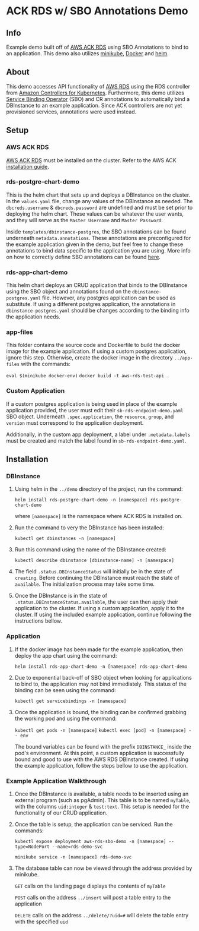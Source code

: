 ﻿# **ACK RDS w/ SBO Annotations Demo**

## Info

Example demo built off of [AWS ACK RDS](https://github.com/aws-controllers-k8s/rds-controller) using SBO Annotations to bind to an application. This demo also utilizes [minikube](https://minikube.sigs.k8s.io/docs/start/),  [Docker](https://docs.docker.com/get-docker/) and [helm](https://helm.sh/).

## About

This demo accesses API functionality of [AWS RDS](https://aws.amazon.com/rds/?trk=c0fcea17-fb6a-4c27-ad98-192318a276ff&sc_channel=ps&sc_campaign=acquisition&sc_medium=ACQ-P|PS-GO|Brand|Desktop|SU|Database|Solution|US|EN|Text&s_kwcid=AL!4422!3!548665196304!e!!g!!amazon%20relational%20db&ef_id=EAIaIQobChMIpJKl5a-C9wIVbfHjBx0QYAOwEAAYASABEgJe7PD_BwE:G:s&s_kwcid=AL!4422!3!548665196304!e!!g!!amazon%20relational%20db) using the RDS controller from [Amazon Controllers for Kubernetes](https://github.com/aws-controllers-k8s/community).  Furthermore, this demo utilizes [Service Binding Operator](https://github.com/redhat-developer/service-binding-operator) (SBO) and CR annotations to automatically bind a DBInstance to an example application. Since ACK controllers are not yet provisioned services, annotations were used instead. 

## Setup
### AWS ACK RDS
[AWS ACK RDS](https://github.com/redhat-developer/sbo-services-investigation/tree/main/aws/s3/app) must be installed on the cluster. Refer to the AWS ACK [installation guide](https://aws-controllers-k8s.github.io/community/docs/user-docs/install/).

### rds-postgre-chart-demo
This is the helm chart that sets up and deploys a DBInstance on the cluster. In the `values.yaml` file, change any values of the DBInstance as needed. The `dbcreds.username` & `dbcreds.password` are undefined and must be set prior to deploying the helm chart. These values can be whatever the user wants, and they will serve as the `Master Username` and `Master Password`. 

Inside `templates/dbinstance-postgres`, the SBO annotations can be found underneath `metadata.annotations`. These annotations are preconfigured for the example application given in the demo, but feel free to change these annotations to bind data specific to the application you are using. More info on how to correctly define SBO annotations can be found [here](https://redhat-developer.github.io/service-binding-operator/userguide/exposing-binding-data/adding-annotation.html).

### rds-app-chart-demo
This helm chart deploys an CRUD application that binds to the DBInstance using the SBO object and annotations found on the `dbinstance-postgres.yaml` file. However, any postgres application can be used as substitute. If using a different postgres application, the annotations in `dbinstance-postgres.yaml` should be changes according to the binding info the application needs. 

### app-files
This folder contains the source code and Dockerfile to build the docker image for the example application. If using a custom postgres application, ignore this step. Otherwise, create the docker image in the directory `../app-files` with the commands:

`eval $(minikube docker-env)`
`docker build -t aws-rds-test-api .`


### Custom Application
If a custom postgres application is being used in place of the example application provided, the user must edit their `sb-rds-endpoint-demo.yaml` SBO object. Underneath `.spec.application`, the `resource`, `group`, and `version` must correspond to the application deployment. 

Additionally, in the custom app deployment, a label under `.metadata.labels` must be created and match the label found in `sb-rds-endpoint-demo.yaml`.

## Installation
### DBInstance
1. Using helm in the `../demo` directory of the project, run the command:

	`helm install rds-postgre-chart-demo -n [namespace] rds-postgre-chart-demo`

	where `[namespace]` is the namespace where ACK RDS is installed on.

2. Run the command to very the DBInstance has been installed:

	`kubectl get dbinstances -n [namespace]`

3. Run this command using the name of the DBInstance created:

	`kubectl describe dbinstance [dbinstance-name] -n [namespace]`

4. The field `.status.DBInstanceStatus` will initially be in the state of `creating`. Before continuing the DBInstance must reach the state of `available`. The initialization process may take some time.

5. Once the DBInstance is in the state of `.status.DBInstanceStatus.available`, the user can then apply their application to the cluster. If using a custom application, apply it to the cluster. If using the included example application, continue following the instructions bellow.

### Application
1. If the docker image has been made for the example application, then deploy the app chart using the command: 

	`helm install rds-app-chart-demo -n [namespace] rds-app-chart-demo`

2. Due to exponential back-off of SBO object when looking for applications to bind to, the application may not bind immediately. This status of the binding can be seen using the command:

	`kubectl get servicebindings -n [namespace]`

3.  Once the application is bound, the binding can be confirmed grabbing the working pod and using the command:

	`kubectl get pods -n [namespace]`
	`kubectl exec [pod] -n [namespace] -- env`
	
	The bound variables can be found with the prefix `DBINSTANCE_` inside the pod's environment. At this point, a custom application is successfully bound and good to use with the AWS RDS DBInstance created. If using the example application, follow the steps bellow to use the application.

### Example Application Walkthrough

1. Once the DBInstance is available, a table needs to be inserted using an external program (such as pgAdmin). This table is to be named `myTable`, with the columns `uid:integer` & `test:text`. This setup is needed for the functionality of our CRUD application.

2. Once the table is setup, the application can be serviced. Run the commands:
	
	`kubectl expose deployment aws-rds-sbo-demo -n [namespace] --type=NodePort --name=rds-demo-svc`
	
	`minikube service -n [namespace] rds-demo-svc`

3. The database table can now be viewed through the address provided by minikube. 

	`GET` calls on the landing page displays the contents of `myTable`

	`POST` calls on the address `../insert` will post a table entry to the application
	
	`DELETE` calls on the address `../delete/?uid=#` will delete the table entry with the specified `uid`


	
